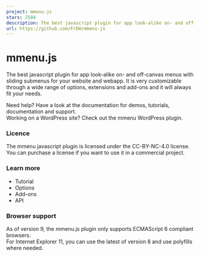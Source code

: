 ```yaml
---
project: mmenu-js
stars: 2584
description: The best javascript plugin for app look-alike on- and off-canvas menus with sliding submenus for your website and webapp.
url: https://github.com/FrDH/mmenu-js
---
```


mmenu.js
========

The best javascript plugin for app look-alike on- and off-canvas menus with sliding submenus for your website and webapp. It is very customizable through a wide range of options, extensions and add-ons and it will always fit your needs.

Need help? Have a look at the documentation for demos, tutorials, documentation and support.  
Working on a WordPress site? Check out the mmenu WordPress plugin.

### Licence

The mmenu javascript plugin is licensed under the CC-BY-NC-4.0 license.  
You can purchase a license if you want to use it in a commercial project.

### Learn more

-   Tutorial
-   Options
-   Add-ons
-   API

### Browser support

As of version 9, the mmenu.js plugin only supports ECMAScript 6 compliant browsers.  
For Internet Explorer 11, you can use the latest of version 8 and use polyfills where needed.
